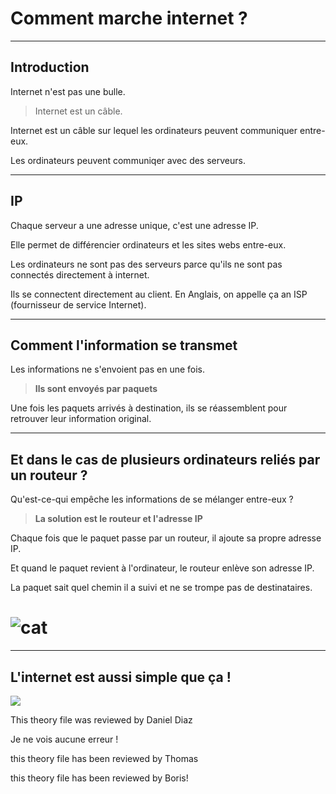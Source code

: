 # **Comment marche internet ?**

---

## **Introduction**

Internet n'est pas une bulle.

> Internet est un câble.

Internet est un câble sur lequel les ordinateurs peuvent communiquer entre-eux.

Les ordinateurs peuvent communiqer avec des serveurs.

---

## **IP**

Chaque serveur a une adresse unique, c'est une adresse IP.

Elle permet de différencier ordinateurs et les sites webs entre-eux.

Les ordinateurs ne sont pas des serveurs parce qu'ils ne sont pas connectés directement à internet.

Ils se connectent directement au client. En Anglais, on appelle ça an ISP (fournisseur de service Internet).

---

## **Comment l'information se transmet**

Les informations ne s'envoient pas en une fois.

> **Ils sont envoyés par paquets**

Une fois les paquets arrivés à destination, ils se réassemblent pour retrouver leur information original.

---

## **Et dans le cas de plusieurs ordinateurs reliés par un routeur ?**

Qu'est-ce-qui empêche les informations de se mélanger entre-eux ?

> **La solution est le routeur et l'adresse IP**

Chaque fois que le paquet passe par un routeur, il ajoute sa propre adresse IP.

Et quand le paquet revient à l'ordinateur, le routeur enlève son adresse IP.

La paquet sait quel chemin il a suivi et ne se trompe pas de destinataires.


![cat](https://media.giphy.com/media/jpbnoe3UIa8TU8LM13/giphy.gif?cid=ecf05e476gbrau2hoiw6zm83g9nfmcunl6qdmdm958xubhaz&rid=giphy.gif&ct=g)
=======
---

## L'internet est aussi simple que ça !

![](https://i.insider.com/4df1262149e2ae725d0c0000)  

This theory file was reviewed by Daniel Diaz

Je ne vois aucune erreur ! 

this theory file has been reviewed by Thomas

this theory file has been reviewed by Boris! 

